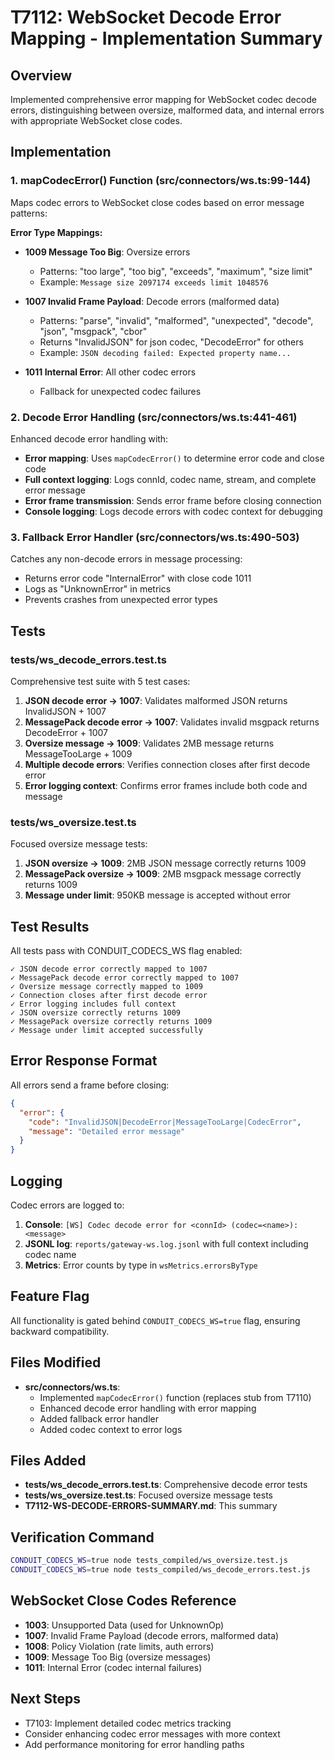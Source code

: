 # T7112: WebSocket Decode Error Mapping - Implementation Summary

## Overview
Implemented comprehensive error mapping for WebSocket codec decode errors, distinguishing between oversize, malformed data, and internal errors with appropriate WebSocket close codes.

## Implementation

### 1. mapCodecError() Function (src/connectors/ws.ts:99-144)
Maps codec errors to WebSocket close codes based on error message patterns:

**Error Type Mappings:**
- **1009 Message Too Big**: Oversize errors
  - Patterns: "too large", "too big", "exceeds", "maximum", "size limit"
  - Example: `Message size 2097174 exceeds limit 1048576`

- **1007 Invalid Frame Payload**: Decode errors (malformed data)
  - Patterns: "parse", "invalid", "malformed", "unexpected", "decode", "json", "msgpack", "cbor"
  - Returns "InvalidJSON" for json codec, "DecodeError" for others
  - Example: `JSON decoding failed: Expected property name...`

- **1011 Internal Error**: All other codec errors
  - Fallback for unexpected codec failures

### 2. Decode Error Handling (src/connectors/ws.ts:441-461)
Enhanced decode error handling with:
- **Error mapping**: Uses `mapCodecError()` to determine error code and close code
- **Full context logging**: Logs connId, codec name, stream, and complete error message
- **Error frame transmission**: Sends error frame before closing connection
- **Console logging**: Logs decode errors with codec context for debugging

### 3. Fallback Error Handler (src/connectors/ws.ts:490-503)
Catches any non-decode errors in message processing:
- Returns error code "InternalError" with close code 1011
- Logs as "UnknownError" in metrics
- Prevents crashes from unexpected error types

## Tests

### tests/ws_decode_errors.test.ts
Comprehensive test suite with 5 test cases:

1. **JSON decode error → 1007**: Validates malformed JSON returns InvalidJSON + 1007
2. **MessagePack decode error → 1007**: Validates invalid msgpack returns DecodeError + 1007
3. **Oversize message → 1009**: Validates 2MB message returns MessageTooLarge + 1009
4. **Multiple decode errors**: Verifies connection closes after first decode error
5. **Error logging context**: Confirms error frames include both code and message

### tests/ws_oversize.test.ts
Focused oversize message tests:

1. **JSON oversize → 1009**: 2MB JSON message correctly returns 1009
2. **MessagePack oversize → 1009**: 2MB msgpack message correctly returns 1009
3. **Message under limit**: 950KB message is accepted without error

## Test Results

All tests pass with CONDUIT_CODECS_WS flag enabled:

```
✓ JSON decode error correctly mapped to 1007
✓ MessagePack decode error correctly mapped to 1007
✓ Oversize message correctly mapped to 1009
✓ Connection closes after first decode error
✓ Error logging includes full context
✓ JSON oversize correctly returns 1009
✓ MessagePack oversize correctly returns 1009
✓ Message under limit accepted successfully
```

## Error Response Format

All errors send a frame before closing:
```json
{
  "error": {
    "code": "InvalidJSON|DecodeError|MessageTooLarge|CodecError",
    "message": "Detailed error message"
  }
}
```

## Logging

Codec errors are logged to:
1. **Console**: `[WS] Codec decode error for <connId> (codec=<name>): <message>`
2. **JSONL log**: `reports/gateway-ws.log.jsonl` with full context including codec name
3. **Metrics**: Error counts by type in `wsMetrics.errorsByType`

## Feature Flag

All functionality is gated behind `CONDUIT_CODECS_WS=true` flag, ensuring backward compatibility.

## Files Modified

- **src/connectors/ws.ts**:
  - Implemented `mapCodecError()` function (replaces stub from T7110)
  - Enhanced decode error handling with error mapping
  - Added fallback error handler
  - Added codec context to error logs

## Files Added

- **tests/ws_decode_errors.test.ts**: Comprehensive decode error tests
- **tests/ws_oversize.test.ts**: Focused oversize message tests
- **T7112-WS-DECODE-ERRORS-SUMMARY.md**: This summary

## Verification Command

```bash
CONDUIT_CODECS_WS=true node tests_compiled/ws_oversize.test.js
CONDUIT_CODECS_WS=true node tests_compiled/ws_decode_errors.test.js
```

## WebSocket Close Codes Reference

- **1003**: Unsupported Data (used for UnknownOp)
- **1007**: Invalid Frame Payload (decode errors, malformed data)
- **1008**: Policy Violation (rate limits, auth errors)
- **1009**: Message Too Big (oversize messages)
- **1011**: Internal Error (codec internal failures)

## Next Steps

- T7103: Implement detailed codec metrics tracking
- Consider enhancing codec error messages with more context
- Add performance monitoring for error handling paths
